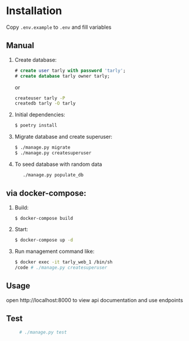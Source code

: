 # Installation

Copy `.env.example` to `.env` and fill variables

## Manual

1. Create database:
    ```sql
    # create user tarly with password 'tarly';
    # create database tarly owner tarly;
    ```
    or 
    ```bash
    createuser tarly -P
    createdb tarly -O tarly
    ```
1. Initial dependencies: 
    ```bash
    $ poetry install
    ```
1. Migrate database and create superuser:
    ```bash
    $ ./manage.py migrate
    $ ./manage.py createsuperuser
    ```
1. To seed database with random data
    ```bash
       ./manage.py populate_db
    ```

## via docker-compose:

1. Build:
    ```bash
    $ docker-compose build
    ```
1. Start:
    ```bash
    $ docker-compose up -d
    ```
1. Run management command like:
    ```bash
    $ docker exec -it tarly_web_1 /bin/sh
    /code # ./manage.py createsuperuser
    ```

## Usage

open http://localhost:8000 to view api documentation and use endpoints  

## Test  
```bash
     # ./manage.py test
```

       
